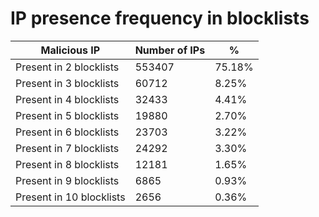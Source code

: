 # IP presence frequency in blocklists
| Malicious IP | Number of IPs | % |
|----|----|----|
| Present in 2 blocklists | 553407 | 75.18% |
| Present in 3 blocklists | 60712 | 8.25% |
| Present in 4 blocklists | 32433 | 4.41% |
| Present in 5 blocklists | 19880 | 2.70% |
| Present in 6 blocklists | 23703 | 3.22% |
| Present in 7 blocklists | 24292 | 3.30% |
| Present in 8 blocklists | 12181 | 1.65% |
| Present in 9 blocklists | 6865 | 0.93% |
| Present in 10 blocklists | 2656 | 0.36% |
